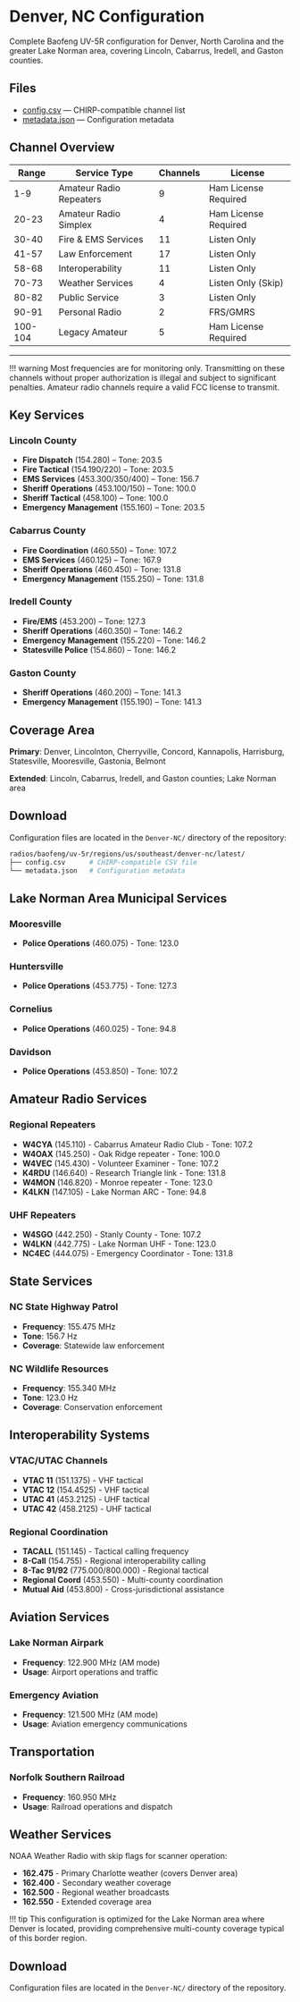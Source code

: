 # Denver, NC Configuration

Complete Baofeng UV-5R configuration for Denver, North Carolina and the greater
Lake Norman area, covering Lincoln, Cabarrus, Iredell, and Gaston counties.

## Files

- [config.csv](https://github.com/wrightbradley/skysignals/blob/main/radios/baofeng/uv-5r/regions/us/southeast/denver-nc/latest/config.csv)
  — CHIRP-compatible channel list
- [metadata.json](https://github.com/wrightbradley/skysignals/blob/main/radios/baofeng/uv-5r/regions/us/southeast/denver-nc/latest/metadata.json)
  — Configuration metadata

## Channel Overview

| Range   | Service Type            | Channels | License              |
| ------- | ----------------------- | -------- | -------------------- |
| 1-9     | Amateur Radio Repeaters | 9        | Ham License Required |
| 20-23   | Amateur Radio Simplex   | 4        | Ham License Required |
| 30-40   | Fire & EMS Services     | 11       | Listen Only          |
| 41-57   | Law Enforcement         | 17       | Listen Only          |
| 58-68   | Interoperability        | 11       | Listen Only          |
| 70-73   | Weather Services        | 4        | Listen Only (Skip)   |
| 80-82   | Public Service          | 3        | Listen Only          |
| 90-91   | Personal Radio          | 2        | FRS/GMRS             |
| 100-104 | Legacy Amateur          | 5        | Ham License Required |

---

<!-- dprint-ignore-start -->
!!! warning
    Most frequencies are for monitoring only. Transmitting on these channels without proper authorization is illegal and subject to significant penalties. Amateur radio channels require a valid FCC license to transmit.
<!-- dprint-ignore-end -->

## Key Services

### Lincoln County

- **Fire Dispatch** (154.280) – Tone: 203.5
- **Fire Tactical** (154.190/220) – Tone: 203.5
- **EMS Services** (453.300/350/400) – Tone: 156.7
- **Sheriff Operations** (453.100/150) – Tone: 100.0
- **Sheriff Tactical** (458.100) – Tone: 100.0
- **Emergency Management** (155.160) – Tone: 203.5

### Cabarrus County

- **Fire Coordination** (460.550) – Tone: 107.2
- **EMS Services** (460.125) – Tone: 167.9
- **Sheriff Operations** (460.450) – Tone: 131.8
- **Emergency Management** (155.250) – Tone: 131.8

### Iredell County

- **Fire/EMS** (453.200) – Tone: 127.3
- **Sheriff Operations** (460.350) – Tone: 146.2
- **Emergency Management** (155.220) – Tone: 146.2
- **Statesville Police** (154.860) – Tone: 146.2

### Gaston County

- **Sheriff Operations** (460.200) – Tone: 141.3
- **Emergency Management** (155.190) – Tone: 141.3

## Coverage Area

**Primary**: Denver, Lincolnton, Cherryville, Concord, Kannapolis, Harrisburg,
Statesville, Mooresville, Gastonia, Belmont

**Extended**: Lincoln, Cabarrus, Iredell, and Gaston counties; Lake Norman area

## Download

Configuration files are located in the `Denver-NC/` directory of the repository:

```bash
radios/baofeng/uv-5r/regions/us/southeast/denver-nc/latest/
├── config.csv      # CHIRP-compatible CSV file
└── metadata.json   # Configuration metadata
```

## Lake Norman Area Municipal Services

### Mooresville

- **Police Operations** (460.075) - Tone: 123.0

### Huntersville

- **Police Operations** (453.775) - Tone: 127.3

### Cornelius

- **Police Operations** (460.025) - Tone: 94.8

### Davidson

- **Police Operations** (453.850) - Tone: 107.2

## Amateur Radio Services

### Regional Repeaters

- **W4CYA** (145.110) - Cabarrus Amateur Radio Club - Tone: 107.2
- **W4OAX** (145.250) - Oak Ridge repeater - Tone: 100.0
- **W4VEC** (145.430) - Volunteer Examiner - Tone: 107.2
- **K4RDU** (146.640) - Research Triangle link - Tone: 131.8
- **W4MON** (146.820) - Monroe repeater - Tone: 123.0
- **K4LKN** (147.105) - Lake Norman ARC - Tone: 94.8

### UHF Repeaters

- **W4SGO** (442.250) - Stanly County - Tone: 107.2
- **W4LKN** (442.775) - Lake Norman UHF - Tone: 123.0
- **NC4EC** (444.075) - Emergency Coordinator - Tone: 131.8

## State Services

### NC State Highway Patrol

- **Frequency**: 155.475 MHz
- **Tone**: 156.7 Hz
- **Coverage**: Statewide law enforcement

### NC Wildlife Resources

- **Frequency**: 155.340 MHz
- **Tone**: 123.0 Hz
- **Coverage**: Conservation enforcement

## Interoperability Systems

### VTAC/UTAC Channels

- **VTAC 11** (151.1375) - VHF tactical
- **VTAC 12** (154.4525) - VHF tactical
- **UTAC 41** (453.2125) - UHF tactical
- **UTAC 42** (458.2125) - UHF tactical

### Regional Coordination

- **TACALL** (151.145) - Tactical calling frequency
- **8-Call** (154.755) - Regional interoperability calling
- **8-Tac 91/92** (775.000/800.000) - Regional tactical
- **Regional Coord** (453.550) - Multi-county coordination
- **Mutual Aid** (453.800) - Cross-jurisdictional assistance

## Aviation Services

### Lake Norman Airpark

- **Frequency**: 122.900 MHz (AM mode)
- **Usage**: Airport operations and traffic

### Emergency Aviation

- **Frequency**: 121.500 MHz (AM mode)
- **Usage**: Aviation emergency communications

## Transportation

### Norfolk Southern Railroad

- **Frequency**: 160.950 MHz
- **Usage**: Railroad operations and dispatch

## Weather Services

NOAA Weather Radio with skip flags for scanner operation:

- **162.475** - Primary Charlotte weather (covers Denver area)
- **162.400** - Secondary weather coverage
- **162.500** - Regional weather broadcasts
- **162.550** - Extended coverage area

<!-- dprint-ignore-start -->
!!! tip
    This configuration is optimized for the Lake Norman area where Denver is located, providing comprehensive multi-county coverage typical of this border region.
<!-- dprint-ignore-end -->

## Download

Configuration files are located in the `Denver-NC/` directory of the repository.
